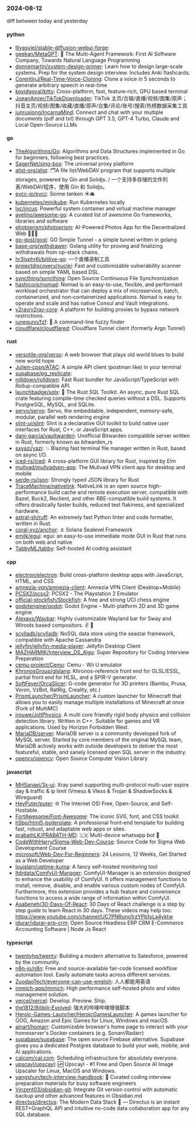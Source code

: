 ### 2024-08-12
diff between today and yesterday

#### python
* [lllyasviel/stable-diffusion-webui-forge](https://github.com/lllyasviel/stable-diffusion-webui-forge): 
* [geekan/MetaGPT](https://github.com/geekan/MetaGPT): 🌟 The Multi-Agent Framework: First AI Software Company, Towards Natural Language Programming
* [donnemartin/system-design-primer](https://github.com/donnemartin/system-design-primer): Learn how to design large-scale systems. Prep for the system design interview. Includes Anki flashcards.
* [CorentinJ/Real-Time-Voice-Cloning](https://github.com/CorentinJ/Real-Time-Voice-Cloning): Clone a voice in 5 seconds to generate arbitrary speech in real-time
* [kovidgoyal/kitty](https://github.com/kovidgoyal/kitty): Cross-platform, fast, feature-rich, GPU based terminal
* [JoeanAmier/TikTokDownloader](https://github.com/JoeanAmier/TikTokDownloader): TikTok 主页/合辑/直播/视频/图集/原声；抖音主页/视频/图集/收藏/直播/原声/合集/评论/账号/搜索/热榜数据采集工具
* [junruxiong/IncarnaMind](https://github.com/junruxiong/IncarnaMind): Connect and chat with your multiple documents (pdf and txt) through GPT 3.5, GPT-4 Turbo, Claude and Local Open-Source LLMs

#### go
* [TheAlgorithms/Go](https://github.com/TheAlgorithms/Go): Algorithms and Data Structures implemented in Go for beginners, following best practices.
* [SagerNet/sing-box](https://github.com/SagerNet/sing-box): The universal proxy platform
* [alist-org/alist](https://github.com/alist-org/alist): 🗂️A file list/WebDAV program that supports multiple storages, powered by Gin and Solidjs. / 一个支持多存储的文件列表/WebDAV程序，使用 Gin 和 Solidjs。
* [evcc-io/evcc](https://github.com/evcc-io/evcc): Sonne tanken ☀️🚘
* [kubernetes/minikube](https://github.com/kubernetes/minikube): Run Kubernetes locally
* [lxc/incus](https://github.com/lxc/incus): Powerful system container and virtual machine manager
* [avelino/awesome-go](https://github.com/avelino/awesome-go): A curated list of awesome Go frameworks, libraries and software
* [photoprism/photoprism](https://github.com/photoprism/photoprism): AI-Powered Photos App for the Decentralized Web 🌈💎✨
* [go-gost/gost](https://github.com/go-gost/gost): GO Simple Tunnel - a simple tunnel written in golang
* [base-org/withdrawer](https://github.com/base-org/withdrawer): Golang utility for proving and finalizing withdrawals from op-stack chains.
* [hr3lxphr6j/bililive-go](https://github.com/hr3lxphr6j/bililive-go): 一个直播录制工具
* [projectdiscovery/nuclei](https://github.com/projectdiscovery/nuclei): Fast and customizable vulnerability scanner based on simple YAML based DSL.
* [syncthing/syncthing](https://github.com/syncthing/syncthing): Open Source Continuous File Synchronization
* [hashicorp/nomad](https://github.com/hashicorp/nomad): Nomad is an easy-to-use, flexible, and performant workload orchestrator that can deploy a mix of microservice, batch, containerized, and non-containerized applications. Nomad is easy to operate and scale and has native Consul and Vault integrations.
* [v2ray/v2ray-core](https://github.com/v2ray/v2ray-core): A platform for building proxies to bypass network restrictions.
* [junegunn/fzf](https://github.com/junegunn/fzf): 🌸 A command-line fuzzy finder
* [cloudflare/cloudflared](https://github.com/cloudflare/cloudflared): Cloudflare Tunnel client (formerly Argo Tunnel)

#### rust
* [versotile-org/verso](https://github.com/versotile-org/verso): A web browser that plays old world blues to build new world hope
* [Julien-cpsn/ATAC](https://github.com/Julien-cpsn/ATAC): A simple API client (postman like) in your terminal
* [supabase/pg_replicate](https://github.com/supabase/pg_replicate): 
* [rolldown/rolldown](https://github.com/rolldown/rolldown): Fast Rust bundler for JavaScript/TypeScript with Rollup-compatible API.
* [launchbadge/sqlx](https://github.com/launchbadge/sqlx): 🧰 The Rust SQL Toolkit. An async, pure Rust SQL crate featuring compile-time checked queries without a DSL. Supports PostgreSQL, MySQL, and SQLite.
* [servo/servo](https://github.com/servo/servo): Servo, the embeddable, independent, memory-safe, modular, parallel web rendering engine
* [slint-ui/slint](https://github.com/slint-ui/slint): Slint is a declarative GUI toolkit to build native user interfaces for Rust, C++, or JavaScript apps.
* [dani-garcia/vaultwarden](https://github.com/dani-garcia/vaultwarden): Unofficial Bitwarden compatible server written in Rust, formerly known as bitwarden_rs
* [sxyazi/yazi](https://github.com/sxyazi/yazi): 💥 Blazing fast terminal file manager written in Rust, based on async I/O.
* [iced-rs/iced](https://github.com/iced-rs/iced): A cross-platform GUI library for Rust, inspired by Elm
* [mullvad/mullvadvpn-app](https://github.com/mullvad/mullvadvpn-app): The Mullvad VPN client app for desktop and mobile
* [serde-rs/json](https://github.com/serde-rs/json): Strongly typed JSON library for Rust
* [TraceMachina/nativelink](https://github.com/TraceMachina/nativelink): NativeLink is an open source high-performance build cache and remote execution server, compatible with Bazel, Buck2, Reclient, and other RBE-compatible build systems. It offers drastically faster builds, reduced test flakiness, and specialized hardware.
* [astral-sh/ruff](https://github.com/astral-sh/ruff): An extremely fast Python linter and code formatter, written in Rust.
* [coral-xyz/anchor](https://github.com/coral-xyz/anchor): ⚓ Solana Sealevel Framework
* [emilk/egui](https://github.com/emilk/egui): egui: an easy-to-use immediate mode GUI in Rust that runs on both web and native
* [TabbyML/tabby](https://github.com/TabbyML/tabby): Self-hosted AI coding assistant

#### cpp
* [electron/electron](https://github.com/electron/electron): Build cross-platform desktop apps with JavaScript, HTML, and CSS
* [amnezia-vpn/amnezia-client](https://github.com/amnezia-vpn/amnezia-client): Amnezia VPN Client (Desktop+Mobile)
* [PCSX2/pcsx2](https://github.com/PCSX2/pcsx2): PCSX2 - The Playstation 2 Emulator
* [official-stockfish/Stockfish](https://github.com/official-stockfish/Stockfish): A free and strong UCI chess engine
* [godotengine/godot](https://github.com/godotengine/godot): Godot Engine – Multi-platform 2D and 3D game engine
* [Alexays/Waybar](https://github.com/Alexays/Waybar): Highly customizable Wayland bar for Sway and Wlroots based compositors. ✌️ 🎉
* [scylladb/scylladb](https://github.com/scylladb/scylladb): NoSQL data store using the seastar framework, compatible with Apache Cassandra
* [jellyfin/jellyfin-media-player](https://github.com/jellyfin/jellyfin-media-player): Jellyfin Desktop Client
* [MAZHARMIK/Interview_DS_Algo](https://github.com/MAZHARMIK/Interview_DS_Algo): Super Repository for Coding Interview Preperation
* [cemu-project/Cemu](https://github.com/cemu-project/Cemu): Cemu - Wii U emulator
* [KhronosGroup/glslang](https://github.com/KhronosGroup/glslang): Khronos-reference front end for GLSL/ESSL, partial front end for HLSL, and a SPIR-V generator.
* [SoftFever/OrcaSlicer](https://github.com/SoftFever/OrcaSlicer): G-code generator for 3D printers (Bambu, Prusa, Voron, VzBot, RatRig, Creality, etc.)
* [PrismLauncher/PrismLauncher](https://github.com/PrismLauncher/PrismLauncher): A custom launcher for Minecraft that allows you to easily manage multiple installations of Minecraft at once (Fork of MultiMC)
* [jrouwe/JoltPhysics](https://github.com/jrouwe/JoltPhysics): A multi core friendly rigid body physics and collision detection library. Written in C++. Suitable for games and VR applications. Used by Horizon Forbidden West.
* [MariaDB/server](https://github.com/MariaDB/server): MariaDB server is a community developed fork of MySQL server. Started by core members of the original MySQL team, MariaDB actively works with outside developers to deliver the most featureful, stable, and sanely licensed open SQL server in the industry.
* [opencv/opencv](https://github.com/opencv/opencv): Open Source Computer Vision Library

#### javascript
* [MHSanaei/3x-ui](https://github.com/MHSanaei/3x-ui): Xray panel supporting multi-protocol multi-user expire day & traffic & ip limit (Vmess & Vless & Trojan & ShadowSocks & Wireguard)
* [HeyPuter/puter](https://github.com/HeyPuter/puter): 🌐 The Internet OS! Free, Open-Source, and Self-Hostable.
* [FortAwesome/Font-Awesome](https://github.com/FortAwesome/Font-Awesome): The iconic SVG, font, and CSS toolkit
* [h5bp/html5-boilerplate](https://github.com/h5bp/html5-boilerplate): A professional front-end template for building fast, robust, and adaptable web apps or sites.
* [prabathLK/PRABATH-MD](https://github.com/prabathLK/PRABATH-MD): 🇱🇰 Multi-device whatsapp bot 🎉
* [CodeWithHarry/Sigma-Web-Dev-Course](https://github.com/CodeWithHarry/Sigma-Web-Dev-Course): Source Code for Sigma Web Development Course
* [microsoft/Web-Dev-For-Beginners](https://github.com/microsoft/Web-Dev-For-Beginners): 24 Lessons, 12 Weeks, Get Started as a Web Developer
* [louislam/uptime-kuma](https://github.com/louislam/uptime-kuma): A fancy self-hosted monitoring tool
* [ltdrdata/ComfyUI-Manager](https://github.com/ltdrdata/ComfyUI-Manager): ComfyUI-Manager is an extension designed to enhance the usability of ComfyUI. It offers management functions to install, remove, disable, and enable various custom nodes of ComfyUI. Furthermore, this extension provides a hub feature and convenience functions to access a wide range of information within ComfyUI.
* [Asabeneh/30-Days-Of-React](https://github.com/Asabeneh/30-Days-Of-React): 30 Days of React challenge is a step by step guide to learn React in 30 days. These videos may help too: https://www.youtube.com/channel/UC7PNRuno1rzYPb1xLa4yktw
* [idurar/idurar-erp-crm](https://github.com/idurar/idurar-erp-crm): Open Source Headless ERP CRM E-Commerce Accounting Software | Node Js React

#### typescript
* [twentyhq/twenty](https://github.com/twentyhq/twenty): Building a modern alternative to Salesforce, powered by the community.
* [n8n-io/n8n](https://github.com/n8n-io/n8n): Free and source-available fair-code licensed workflow automation tool. Easily automate tasks across different services.
* [ZuodaoTech/everyone-can-use-english](https://github.com/ZuodaoTech/everyone-can-use-english): 人人都能用英语
* [immich-app/immich](https://github.com/immich-app/immich): High performance self-hosted photo and video management solution.
* [vercel/vercel](https://github.com/vercel/vercel): Develop. Preview. Ship.
* [the1812/Bilibili-Evolved](https://github.com/the1812/Bilibili-Evolved): 强大的哔哩哔哩增强脚本
* [Heroic-Games-Launcher/HeroicGamesLauncher](https://github.com/Heroic-Games-Launcher/HeroicGamesLauncher): A games launcher for GOG, Amazon and Epic Games for Linux, Windows and macOS.
* [ajnart/homarr](https://github.com/ajnart/homarr): Customizable browser's home page to interact with your homeserver's Docker containers (e.g. Sonarr/Radarr)
* [supabase/supabase](https://github.com/supabase/supabase): The open source Firebase alternative. Supabase gives you a dedicated Postgres database to build your web, mobile, and AI applications.
* [calcom/cal.com](https://github.com/calcom/cal.com): Scheduling infrastructure for absolutely everyone.
* [upscayl/upscayl](https://github.com/upscayl/upscayl): 🆙 Upscayl - #1 Free and Open Source AI Image Upscaler for Linux, MacOS and Windows.
* [yangshun/tech-interview-handbook](https://github.com/yangshun/tech-interview-handbook): 💯 Curated coding interview preparation materials for busy software engineers
* [Vinzent03/obsidian-git](https://github.com/Vinzent03/obsidian-git): Integrate Git version control with automatic backup and other advanced features in Obsidian.md
* [directus/directus](https://github.com/directus/directus): The Modern Data Stack 🐰 — Directus is an instant REST+GraphQL API and intuitive no-code data collaboration app for any SQL database.
